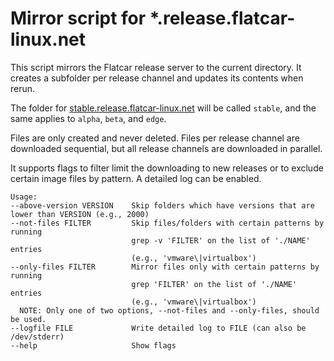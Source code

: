 # Mirror script for *.release.flatcar-linux.net

This script mirrors the Flatcar release server to the current directory.
It creates a subfolder per release channel and updates its contents when rerun.

The folder for [stable.release.flatcar-linux.net](https://stable.release.flatcar-linux.net/)
will be called `stable`, and the same applies to `alpha`, `beta`, and `edge`.

Files are only created and never deleted. Files per release channel are downloaded
sequential, but all release channels are downloaded in parallel.

It supports flags to filter limit the downloading to new releases
or to exclude certain image files by pattern. A detailed log can be enabled.

```
Usage:
--above-version VERSION    Skip folders which have versions that are lower than VERSION (e.g., 2000)
--not-files FILTER         Skip files/folders with certain patterns by running
                           grep -v 'FILTER' on the list of './NAME' entries
                           (e.g., 'vmware\|virtualbox')
--only-files FILTER        Mirror files only with certain patterns by running
                           grep 'FILTER' on the list of './NAME' entries
                           (e.g., 'vmware\|virtualbox')
  NOTE: Only one of two options, --not-files and --only-files, should be used.
--logfile FILE             Write detailed log to FILE (can also be /dev/stderr)
--help                     Show flags
```
